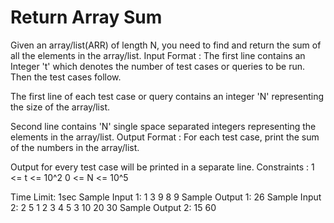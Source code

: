 # Return Array Sum

Given an array/list(ARR) of length N, you need to find and return the sum of all the elements in the array/list.
Input Format :
The first line contains an Integer 't' which denotes the number of test cases or queries to be run. Then the test cases follow.

The first line of each test case or query contains an integer 'N' representing the size of the array/list.

Second line contains 'N' single space separated integers representing the elements in the array/list.
Output Format :
For each test case, print the sum of the numbers in the array/list.

Output for every test case will be printed in a separate line.
Constraints :
1 <= t <= 10^2
0 <= N <= 10^5

Time Limit: 1sec
Sample Input 1:
1
3
9 8 9
Sample Output 1:
26
Sample Input 2:
2
5
1 2 3 4 5 
3
10 20 30 
Sample Output 2:
15
60